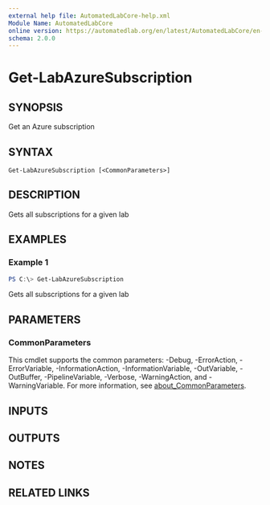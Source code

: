 ```yaml
---
external help file: AutomatedLabCore-help.xml
Module Name: AutomatedLabCore
online version: https://automatedlab.org/en/latest/AutomatedLabCore/en-us/Get-LabAzureSubscription
schema: 2.0.0
---
```


# Get-LabAzureSubscription

## SYNOPSIS
Get an Azure subscription

## SYNTAX

```
Get-LabAzureSubscription [<CommonParameters>]
```

## DESCRIPTION
Gets all subscriptions for a given lab

## EXAMPLES

### Example 1
```powershell
PS C:\> Get-LabAzureSubscription
```

Gets all subscriptions for a given lab

## PARAMETERS

### CommonParameters
This cmdlet supports the common parameters: -Debug, -ErrorAction, -ErrorVariable, -InformationAction, -InformationVariable, -OutVariable, -OutBuffer, -PipelineVariable, -Verbose, -WarningAction, and -WarningVariable. For more information, see [about_CommonParameters](http://go.microsoft.com/fwlink/?LinkID=113216).

## INPUTS

## OUTPUTS

## NOTES

## RELATED LINKS

